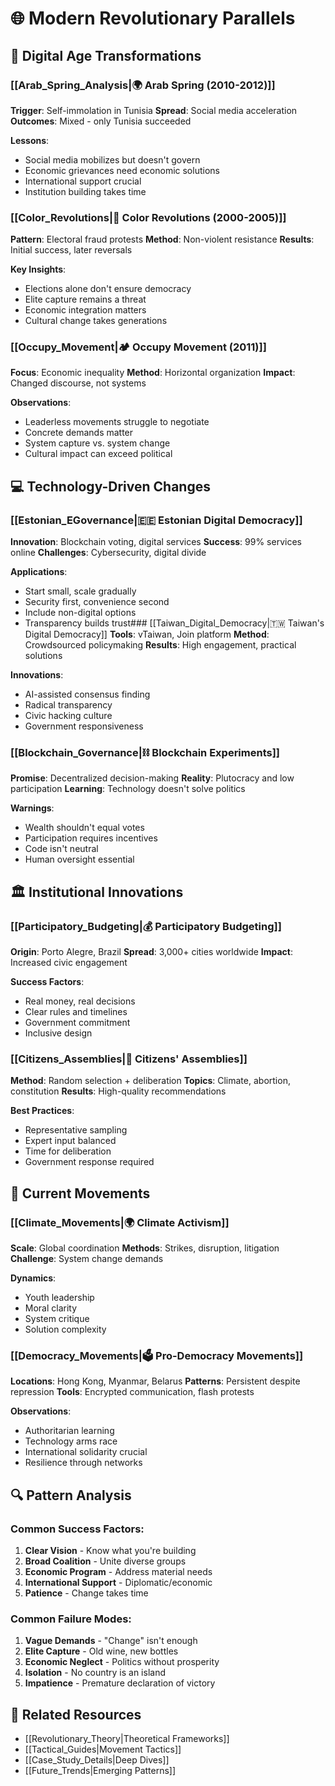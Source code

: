 # 🌐 Modern Revolutionary Parallels

## 📱 Digital Age Transformations

### [[Arab_Spring_Analysis|🌍 Arab Spring (2010-2012)]]
**Trigger**: Self-immolation in Tunisia
**Spread**: Social media acceleration
**Outcomes**: Mixed - only Tunisia succeeded

**Lessons**:
- Social media mobilizes but doesn't govern
- Economic grievances need economic solutions
- International support crucial
- Institution building takes time

### [[Color_Revolutions|🎨 Color Revolutions (2000-2005)]]
**Pattern**: Electoral fraud protests
**Method**: Non-violent resistance
**Results**: Initial success, later reversals

**Key Insights**:
- Elections alone don't ensure democracy
- Elite capture remains a threat
- Economic integration matters
- Cultural change takes generations

### [[Occupy_Movement|🏕️ Occupy Movement (2011)]]
**Focus**: Economic inequality
**Method**: Horizontal organization
**Impact**: Changed discourse, not systems

**Observations**:
- Leaderless movements struggle to negotiate
- Concrete demands matter
- System capture vs. system change
- Cultural impact can exceed political

## 💻 Technology-Driven Changes

### [[Estonian_EGovernance|🇪🇪 Estonian Digital Democracy]]
**Innovation**: Blockchain voting, digital services
**Success**: 99% services online
**Challenges**: Cybersecurity, digital divide

**Applications**:
- Start small, scale gradually
- Security first, convenience second
- Include non-digital options
- Transparency builds trust### [[Taiwan_Digital_Democracy|🇹🇼 Taiwan's Digital Democracy]]
**Tools**: vTaiwan, Join platform
**Method**: Crowdsourced policymaking
**Results**: High engagement, practical solutions

**Innovations**:
- AI-assisted consensus finding
- Radical transparency
- Civic hacking culture
- Government responsiveness

### [[Blockchain_Governance|⛓️ Blockchain Experiments]]
**Promise**: Decentralized decision-making
**Reality**: Plutocracy and low participation
**Learning**: Technology doesn't solve politics

**Warnings**:
- Wealth shouldn't equal votes
- Participation requires incentives
- Code isn't neutral
- Human oversight essential

## 🏛️ Institutional Innovations

### [[Participatory_Budgeting|💰 Participatory Budgeting]]
**Origin**: Porto Alegre, Brazil
**Spread**: 3,000+ cities worldwide
**Impact**: Increased civic engagement

**Success Factors**:
- Real money, real decisions
- Clear rules and timelines
- Government commitment
- Inclusive design

### [[Citizens_Assemblies|👥 Citizens' Assemblies]]
**Method**: Random selection + deliberation
**Topics**: Climate, abortion, constitution
**Results**: High-quality recommendations

**Best Practices**:
- Representative sampling
- Expert input balanced
- Time for deliberation
- Government response required

## 🔄 Current Movements

### [[Climate_Movements|🌍 Climate Activism]]
**Scale**: Global coordination
**Methods**: Strikes, disruption, litigation
**Challenge**: System change demands

**Dynamics**:
- Youth leadership
- Moral clarity
- System critique
- Solution complexity

### [[Democracy_Movements|🗳️ Pro-Democracy Movements]]
**Locations**: Hong Kong, Myanmar, Belarus
**Patterns**: Persistent despite repression
**Tools**: Encrypted communication, flash protests

**Observations**:
- Authoritarian learning
- Technology arms race
- International solidarity crucial
- Resilience through networks

## 🔍 Pattern Analysis

### Common Success Factors:
1. **Clear Vision** - Know what you're building
2. **Broad Coalition** - Unite diverse groups
3. **Economic Program** - Address material needs
4. **International Support** - Diplomatic/economic
5. **Patience** - Change takes time

### Common Failure Modes:
1. **Vague Demands** - "Change" isn't enough
2. **Elite Capture** - Old wine, new bottles
3. **Economic Neglect** - Politics without prosperity
4. **Isolation** - No country is an island
5. **Impatience** - Premature declaration of victory

## 🔗 Related Resources
- [[Revolutionary_Theory|Theoretical Frameworks]]
- [[Tactical_Guides|Movement Tactics]]
- [[Case_Study_Details|Deep Dives]]
- [[Future_Trends|Emerging Patterns]]